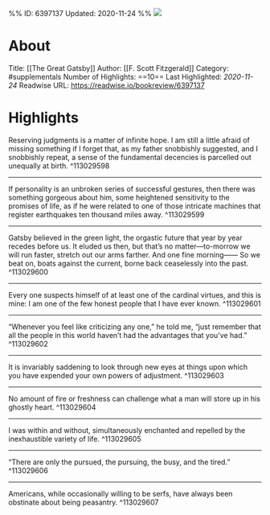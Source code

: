 %%
ID: 6397137
Updated: 2020-11-24
%%
![](https://images-na.ssl-images-amazon.com/images/I/41iers%2BHLSL._SL500_.jpg)

# About
Title: [[The Great Gatsby]]
Author: [[F. Scott Fitzgerald]]
Category: #supplementals
Number of Highlights: ==10==
Last Highlighted: *2020-11-24*
Readwise URL: https://readwise.io/bookreview/6397137

# Highlights 
Reserving judgments is a matter of infinite hope. I am still a little afraid of missing something if I forget that, as my father snobbishly suggested, and I snobbishly repeat, a sense of the fundamental decencies is parcelled out unequally at birth.  ^113029598

---

If personality is an unbroken series of successful gestures, then there was something gorgeous about him, some heightened sensitivity to the promises of life, as if he were related to one of those intricate machines that register earthquakes ten thousand miles away.  ^113029599

---

Gatsby believed in the green light, the orgastic future that year by year recedes before us. It eluded us then, but that’s no matter—to-morrow we will run faster, stretch out our arms farther. And one fine morning—— So we beat on, boats against the current, borne back ceaselessly into the past.  ^113029600

---

Every one suspects himself of at least one of the cardinal virtues, and this is mine: I am one of the few honest people that I have ever known.  ^113029601

---

“Whenever you feel like criticizing any one,” he told me, “just remember that all the people in this world haven’t had the advantages that you’ve had.”  ^113029602

---

It is invariably saddening to look through new eyes at things upon which you have expended your own powers of adjustment.  ^113029603

---

No amount of fire or freshness can challenge what a man will store up in his ghostly heart.  ^113029604

---

I was within and without, simultaneously enchanted and repelled by the inexhaustible variety of life.  ^113029605

---

“There are only the pursued, the pursuing, the busy, and the tired.”  ^113029606

---

Americans, while occasionally willing to be serfs, have always been obstinate about being peasantry.  ^113029607

